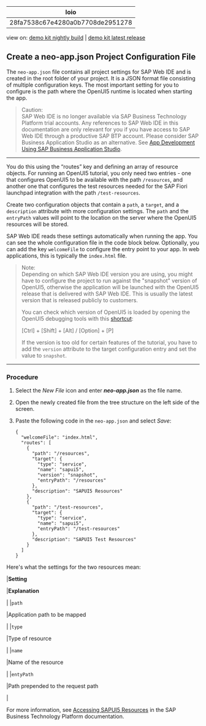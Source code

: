 <!-- loio28fa7538c67e4280a0b7708de2951278 -->

| loio |
| -----|
| 28fa7538c67e4280a0b7708de2951278 |

<div id="loio">

view on: [demo kit nightly build](https://openui5nightly.hana.ondemand.com/#/topic/28fa7538c67e4280a0b7708de2951278) | [demo kit latest release](https://openui5.hana.ondemand.com/#/topic/28fa7538c67e4280a0b7708de2951278)</div>

## Create a neo-app.json Project Configuration File

The `neo-app.json` file contains all project settings for SAP Web IDE and is created in the root folder of your project. It is a JSON format file consisting of multiple configuration keys. The most important setting for you to configure is the path where the OpenUI5 runtime is located when starting the app.

> Caution:  
> SAP Web IDE is no longer available via SAP Business Technology Platform trial accounts. Any references to SAP Web IDE in this documentation are only relevant for you if you have access to SAP Web IDE through a productive SAP BTP account. Please consider SAP Business Application Studio as an alternative. See [App Development Using SAP Business Application Studio](App_Development_Using_SAP_Business_Application_Studio_6bbad66.md).

***

You do this using the “routes” key and defining an array of resource objects. For running an OpenUI5 tutorial, you only need two entries - one that configures OpenUI5 to be available with the path `/resources`, and another one that configures the test resources needed for the SAP Fiori launchpad integration with the path `/test-resources`.

Create two configuration objects that contain a `path`, a `target`, and a `description` attribute with more configuration settings. The `path` and the `entryPath` values will point to the location on the server where the OpenUI5 resources will be stored.

SAP Web IDE reads these settings automatically when running the app. You can see the whole configuration file in the code block below. Optionally, you can add the key `welcomeFile` to configure the entry point to your app. In web applications, this is typically the `index.html` file.

> Note:  
> Depending on which SAP Web IDE version you are using, you might have to configure the project to run against the "snapshot" version of OpenUI5, otherwise the application will be launched with the OpenUI5 release that is delivered with SAP Web IDE. This is usually the latest version that is released publicly to customers.
> 
> You can check which version of OpenUI5 is loaded by opening the OpenUI5 debugging tools with this [shortcut](Keyboard_Shortcuts_for_OpenUI5_Tools_154844c.md):
> 
>   [Ctrl\] + [Shift\] + [Alt\] / [Option\] + [P\] 
> 
> If the version is too old for certain features of the tutorial, you have to add the `version` attribute to the target configuration entry and set the value to `snapshot`.

***

### Procedure

1.  Select the *New File* icon and enter ***neo-app.json*** as the file name.
2.  Open the newly created file from the tree structure on the left side of the screen.
3.  Paste the following code in the `neo-app.json` and select *Save*:

    ```
    {
      "welcomeFile": "index.html",
      "routes": [
        {
          "path": "/resources",
          "target": {
            "type": "service",
            "name": "sapui5",
            "version": "snapshot",
            "entryPath": "/resources"
          },
          "description": "SAPUI5 Resources"
        },
        {
          "path": "/test-resources",
          "target": {
            "type": "service",
            "name": "sapui5",
            "entryPath": "/test-resources"
          },
          "description": "SAPUI5 Test Resources"
        }
      ]
    }
    ```


Here's what the settings for the two resources mean:

|**Setting**

|**Explanation**

|
|`path`

|Application path to be mapped

|
|`type`

|Type of resource

|
|`name`

|Name of the resource

|
|`entyPath`

|Path prepended to the request path

|

For more information, see [Accessing SAPUI5 Resources](https://help.sap.com/viewer/ea72206b834e4ace9cd834feed6c0e09/Cloud/en-US/d18a9b0739264a4dbd0acbbc0232d614.html) in the SAP Business Technology Platform documentation.


